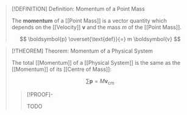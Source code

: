 >[!DEFINITION] Definition: Momentum of a Point Mass
>
>The **momentum** of a [[Point Mass]] is a vector quantity which depends on the [[Velocity]] $\boldsymbol{v}$ and the mass $m$ of the [[Point Mass]].
>
>$$
>\boldsymbol{p} \overset{\text{def}}{=} m \boldsymbol{v}
>$$
>

>[!THEOREM] Theorem: Momentum of a Physical System
>
>The total [[Momentum]] of a [[Physical System]] is the same as the [[Momentum]] of its [[Centre of Mass]]:
>
>$$
>\sum \boldsymbol{p} = M\boldsymbol{v}_\text{cm}
>$$
>
>>[!PROOF]-
>>
>>TODO
>>
>